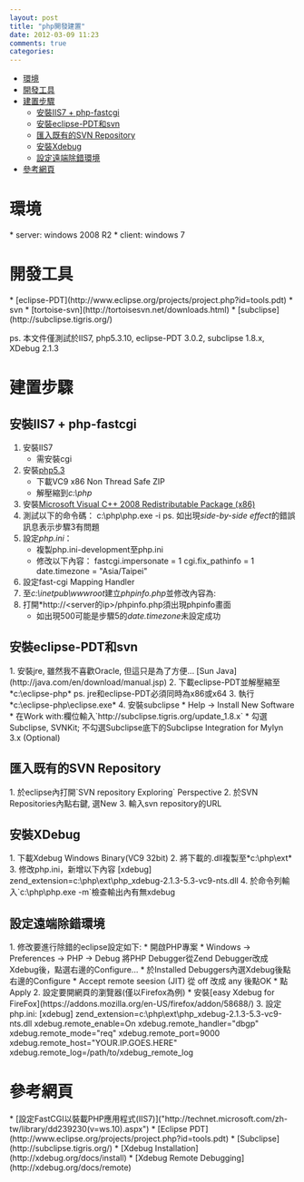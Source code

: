 ```yaml
---
layout: post
title: "php開發建置"
date: 2012-03-09 11:23
comments: true
categories: 
---
```


*	[環境](#env)
*	[開發工具](#dev-tool)
*	[建置步驟](#build-env)
	*	[安裝IIS7 + php-fastcgi](#IIS-php-fastcgi)
	*	[安裝eclipse-PDT和svn](#eclipse-svn)
	*	[匯入既有的SVN Repository](#import-svn)
	*	[安裝Xdebug](#xdebug)
	*	[設定遠端除錯環境](#remote-debug)
*	[參考網頁](#reference)

	
<h1 id="env">環境</h1>
*	server: windows 2008 R2
*	client: windows 7

<h1 id="dev-tool">開發工具</h1>
*	[eclipse-PDT](http://www.eclipse.org/projects/project.php?id=tools.pdt)
*	svn
	*	[tortoise-svn](http://tortoisesvn.net/downloads.html)
	*	[subclipse](http://subclipse.tigris.org/)

ps. 本文件僅測試於IIS7, php5.3.10, eclipse-PDT 3.0.2, subclipse 1.8.x, XDebug 2.1.3

<h1 id="build-env">建置步驟</h1>

<h2 id="IIS-php-fastcgi">安裝IIS7 + php-fastcgi</h2>


1.	安裝IIS7
	*	需安裝cgi
2.	安裝[php5.3](http://windows.php.net/download/)
	*	下載VC9 x86 Non Thread Safe ZIP
	*	解壓縮到*c:\php*
3.	安裝[Microsoft Visual C++ 2008 Redistributable Package (x86)](http://www.microsoft.com/download/en/details.aspx?id=29)
4.	測試以下的命令碼：
		c:\php\php.exe -i
	ps. 如出現*side-by-side effect*的錯誤訊息表示步驟3有問題
5.	設定*php.ini*：
	*	複製php.ini-development至php.ini
	*	修改以下內容：
		fastcgi.impersonate = 1
		cgi.fix_pathinfo = 1
		date.timezone = "Asia/Taipei"
6.	設定fast-cgi Mapping Handler
7.	至*c:\inetpub\wwwroot*建立*phpinfo.php*並修改內容為:
		<?php phpinfo() ?>
8.	打開*http://<server的ip>/phpinfo.php須出現phpinfo畫面
	*	如出現500可能是步驟5的*date.timezone*未設定成功

<h2 id="eclipse-svn">安裝eclipse-PDT和svn</h2>
1.	安裝jre, 雖然我不喜歡Oracle, 但這只是為了方便... [Sun Java](http://java.com/en/download/manual.jsp)
2.	下載eclipse-PDT並解壓縮至*c:\eclipse-php*
ps.	jre和eclipse-PDT必須同時為x86或x64
3.	執行*c:\eclipse-php\eclipse.exe*
4.	安裝subclipse
	*	Help -> Install New Software
	*	在Work with:欄位輸入`http://subclipse.tigris.org/update_1.8.x`
	*	勾選Subclipse, SVNKit; 不勾選Subclipse底下的Subclipse Integration for Mylyn 3.x (Optional)

<h2 id="import-svn">匯入既有的SVN Repository</h2>
1.	於eclipse內打開`SVN repository Exploring` Perspective
2.	於SVN Repositories內點右鍵, 選New
3.	輸入svn repository的URL

<h2 id="xdebug">安裝XDebug</h2>
1.	下載Xdebug Windows Binary(VC9 32bit)
2.	將下載的.dll複製至*c:\php\ext*
3.	修改php.ini，新增以下內容
		[xdebug]
		zend_extension=c:\php\ext\php_xdebug-2.1.3-5.3-vc9-nts.dll
4.	於命令列輸入`c:\php\php.exe -m`檢查輸出內有無xdebug

<h2 id="remote-debug">設定遠端除錯環境</h2>
1.	修改要進行除錯的eclipse設定如下:
	*	開啟PHP專案
	*	Windows -> Preferences -> PHP -> Debug
		將PHP Debugger從Zend Debugger改成Xdebug後，點選右邊的Configure...
	*	於Installed Debuggers內選Xdebug後點右邊的Configure
	*	Accept remote seesion (JIT) 從 off 改成 any 後點OK
	*	點Apply
2.	設定要開網頁的瀏覽器(僅以Firefox為例)
	*	安裝[easy Xdebug for FireFox](https://addons.mozilla.org/en-US/firefox/addon/58688/)
3.	設定php.ini:
		[xdebug]
		zend_extension=c:\php\ext\php_xdebug-2.1.3-5.3-vc9-nts.dll
		xdebug.remote_enable=On
		xdebug.remote_handler="dbgp"
		xdebug.remote_mode="req"
		xdebug.remote_port=9000
		xdebug.remote_host="YOUR.IP.GOES.HERE"
		xdebug.remote_log=/path/to/xdebug_remote_log

<h1 id="reference">參考網頁</h1>
*	[設定FastCGI以裝載PHP應用程式(IIS7)]("http://technet.microsoft.com/zh-tw/library/dd239230(v=ws.10).aspx")
*	[Eclipse PDT](http://www.eclipse.org/projects/project.php?id=tools.pdt)
*	[Subclipse](http://subclipse.tigris.org/)
*	[Xdebug Installation](http://xdebug.org/docs/install)
*	[Xdebug Remote Debugging](http://xdebug.org/docs/remote)